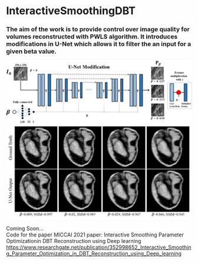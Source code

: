 # InteractiveSmoothingDBT

<h3>The aim of the work is to provide control over image quality for volumes reconstructed with PWLS algorithm.
It introduces modifications in U-Net which allows it to filter the an input for a given beta value.
</h3>

![UNet](https://github.com/PranjalSahu/InteractiveSmoothingDBT/blob/main/unet2.png "UNet Modification")
![ScreenShot](https://github.com/PranjalSahu/InteractiveSmoothingDBT/blob/main/intro1.png "Result on Walnut CT sample")

Coming Soon...<br>
Code for the paper MICCAI 2021 paper: Interactive Smoothing Parameter Optimizationin DBT Reconstruction using Deep learning
https://www.researchgate.net/publication/352998652_Interactive_Smoothing_Parameter_Optimization_in_DBT_Reconstruction_using_Deep_learning
